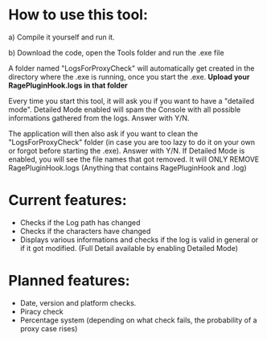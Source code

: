 # How to use this tool:

a) Compile it yourself and run it.

b) Download the code, open the Tools folder and run the .exe file

A folder named "LogsForProxyCheck" will automatically get created in the directory where the .exe is running, once you start the .exe. 
**Upload your RagePluginHook.logs in that folder**


Every time you start this tool, it will ask you if you want to have a "detailed mode". 
Detailed Mode enabled will spam the Console with all possible informations gathered from the logs.
Answer with Y/N.

The application will then also ask if you want to clean the "LogsForProxyCheck" folder (in case you are too lazy to do it on your own or forgot before starting the .exe). 
Answer with Y/N.
If Detailed Mode is enabled, you will see the file names that got removed. It will ONLY REMOVE RagePluginHook.logs (Anything that contains RagePluginHook and .log)


# Current features:

- Checks if the Log path has changed
- Checks if the characters have changed
- Displays various informations and checks if the log is valid in general or if it got modified. (Full Detail available by enabling Detailed Mode)

# Planned features:
- Date, version and platform checks.
- Piracy check
- Percentage system (depending on what check fails, the probability of a proxy case rises)
